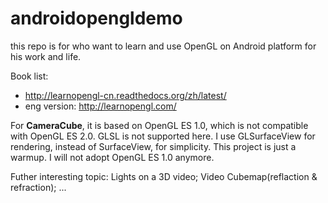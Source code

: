 # androidopengldemo
this repo is for who want to learn and use OpenGL on Android platform for his work and life.

Book list: 
- http://learnopengl-cn.readthedocs.org/zh/latest/
- eng version: http://learnopengl.com/

For **CameraCube**, it is based on OpenGL ES 1.0, which is not compatible with OpenGL ES 2.0. GLSL is not supported here. I use GLSurfaceView for rendering, instead of SurfaceView, for simplicity. This project is just a warmup. I will not adopt OpenGL ES 1.0 anymore. 

Futher interesting topic: Lights on a 3D video; Video Cubemap(reflaction & refraction); ...

